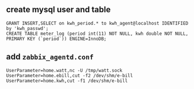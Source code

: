 
## create mysql user and table
    GRANT INSERT,SELECT on kwh_period.* to kwh_agent@localhost IDENTIFIED by 'kwh_passwd';
    CREATE TABLE meter_log (period int(11) NOT NULL, kwh double NOT NULL, PRIMARY KEY (`period`)) ENGINE=InnoDB;

## add `zabbix_agentd.conf`
	UserParameter=home.watt,nc -U /tmp/watt.sock
	UserParameter=home.ebill,cut -f2 /dev/shm/e-bill
	UserParameter=home.kwh,cut -f1 /dev/shm/e-bill

